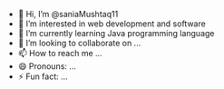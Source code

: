 - 👋 Hi, I’m @saniaMushtaq11
- 👀 I’m interested in web development and software 
- 🌱 I’m currently learning Java programming language
- 💞️ I’m looking to collaborate on ...
- 📫 How to reach me ...
- 😄 Pronouns: ...
- ⚡ Fun fact: ...

<!---
saniaMushtaq11/saniaMushtaq11 is a ✨ special ✨ repository because its `README.md` (this file) appears on your GitHub profile.
You can click the Preview link to take a look at your changes.
--->

